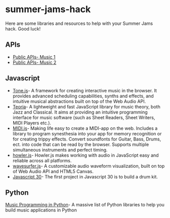 # summer-jams-hack
Here are some libraries and resources to help with your Summer Jams hack. Good luck!

## APIs
* [Public APIs- Music 1](https://github.com/public-apis/public-apis#music)
* [Public APIs- Music 2](https://public-apis.xyz/category/music-apis)

## Javascript
* [Tone.js](https://tonejs.github.io/)- A framework for creating interactive music in the browser. It provides advanced scheduling capabilities, synths and effects, and intuitive musical abstractions built on top of the Web Audio API.
* [Teoria](https://github.com/saebekassebil/teoria)- A lightweight and fast JavaScript library for music theory, both Jazz and Classical. It aims at providing an intuitive programming interface for music software (such as Sheet Readers, Sheet Writers, MIDI Players etc.).
* [MIDI.js](https://github.com/mudcube/MIDI.js)- Making life easy to create a MIDI-app on the web. Includes a library to program synesthesia into your app for memory recognition or for creating trippy effects. Convert soundfonts for Guitar, Bass, Drums, ect. into code that can be read by the browser. Supports multiple simultaneous instruments and perfect timing.
* [howler.js](https://howlerjs.com/)- Howler.js makes working with audio in JavaScript easy and reliable across all platforms.
* [wavesurfer.js](https://wavesurfer-js.org/)-  A customizable audio waveform visualization, built on top of Web Audio API and HTML5 Canvas.
* [Javascript 30](https://javascript30.com/)- The first project in Javascript 30 is to build a drum kit.

## Python
[Music Programming in Python](https://wiki.python.org/moin/PythonInMusic#Music_programming_in_Python)- A massive list of Python libraries to help you build music applications in Python
